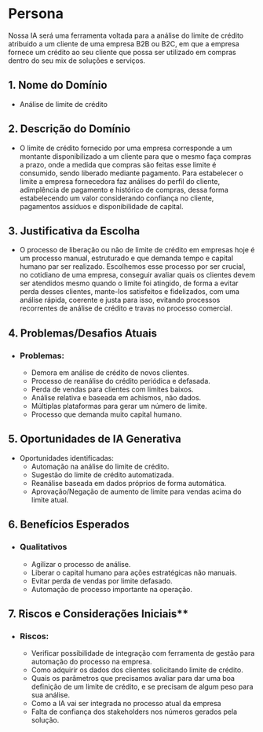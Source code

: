 # Persona
Nossa IA será uma ferramenta voltada para a análise do limite de crédito atribuido a um cliente de uma empresa B2B ou B2C, em que a empresa fornece um crédito ao seu cliente que possa ser utilizado em compras dentro do seu mix de soluções e serviços.

## 1. Nome do Domínio

- Análise de limite de crédito

## 2. Descrição do Domínio

- O limite de crédito fornecido por uma empresa corresponde a um montante disponibilizado a um cliente para que o mesmo faça compras a prazo, onde a medida que compras são feitas esse limite é consumido, sendo liberado mediante pagamento. Para estabelecer o limite a empresa fornecedora faz análises do perfil do cliente, adimplência de pagamento e histórico de compras, dessa forma estabelecendo um valor considerando confiança no cliente, pagamentos assíduos e disponibilidade de capital.

## 3. Justificativa da Escolha

- O processo de liberação ou não de limite de crédito em empresas hoje é um processo manual, estruturado e que demanda tempo e capital humano par ser realizado. Escolhemos esse processo por ser crucial, no cotidiano de uma empresa, conseguir avaliar quais os clientes devem ser atendidos mesmo quando o limite foi atingido, de forma a evitar perda desses clientes, mante-los satisfeitos e fidelizados, com uma análise rápida, coerente e justa para isso, evitando processos recorrentes de análise de crédito e travas no processo comercial.

## 4. Problemas/Desafios Atuais

- ### Problemas:
    - Demora em análise de crédito de novos clientes.
    - Processo de reanálise do crédito periódica e defasada.
    - Perda de vendas para clientes com limites baixos.
    - Análise relativa e baseada em achismos, não dados.
    - Múltiplas plataformas para gerar um número de limite.
    - Processo que demanda muito capital humano.

## 5. Oportunidades de IA Generativa

- Oportunidades identificadas:
    - Automação na análise do limite de crédito.
    - Sugestão do limite de crédito automatizada.
    - Reanálise baseada em dados próprios de forma automática.
    - Aprovação/Negação de aumento de limite para vendas acima do limite atual.

## 6. Benefícios Esperados
- ### Qualitativos
    - Agilizar o processo de análise.
    - Liberar o capital humano para ações estratégicas não manuais.
    - Evitar perda de vendas por limite defasado.
    - Automação de processo importante na operação.

## 7. Riscos e Considerações Iniciais**

- ### Riscos:
    - Verificar possibilidade de integração com ferramenta de gestão para automação do processo na empresa.
    - Como adquirir os dados dos clientes solicitando limite de crédito.
    - Quais os parâmetros que precisamos avaliar para dar uma boa definição de um limite de crédito, e se precisam de algum peso para sua análise.
    - Como a IA vai ser integrada no processo atual da empresa
    - Falta de confiança dos stakeholders nos números gerados pela solução.